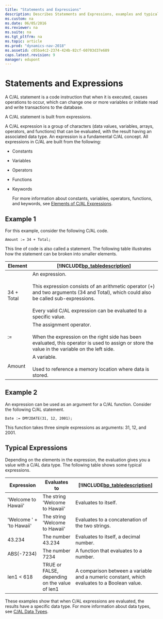 ```yaml
---
title: "Statements and Expressions"
description: Describes Statements and Expressions, examples and typical expressions. A C/AL statement is a code instruction that when it is executed, causes operations to occur, which can change one or more variables or initiate read and write transactions to the database.
ms.custom: na
ms.date: 06/05/2016
ms.reviewer: na
ms.suite: na
ms.tgt_pltfrm: na
ms.topic: article
ms.prod: "dynamics-nav-2018"
ms.assetid: c85ba4c2-2374-424b-82cf-60703d37e689
caps.latest.revision: 9
manager: edupont
---
```

# Statements and Expressions
A C/AL statement is a code instruction that when it is executed, causes operations to occur, which can change one or more variables or initiate read and write transactions to the database.  

 A C/AL statement is built from expressions.  

 A C/AL expression is a group of characters \(data values, variables, arrays, operators, and functions\) that can be evaluated, with the result having an associated data type. An expression is a fundamental C/AL concept. All expressions in C/AL are built from the following:  

- Constants  

- Variables  

- Operators  

- Functions  

- Keywords  

  For more information about constants, variables, operators, functions, and keywords, see [Elements of C/AL Expressions](Elements-of-C-AL-Expressions.md).  

## Example 1  
 For this example, consider the following C/AL code.  

```  
Amount := 34 + Total;  
```  

 This line of code is also called a statement. The following table illustrates how the statement can be broken into smaller elements.  

|Element|[!INCLUDE[bp_tabledescription](includes/bp_tabledescription_md.md)]|  
|-------------|---------------------------------------|  
|34 + Total|An expression.<br /><br /> This expression consists of an arithmetic operator \(+\) and two arguments \(34 and Total\), which could also be called sub-expressions.<br /><br /> Every valid C/AL expression can be evaluated to a specific value.|  
|:=|The assignment operator.<br /><br /> When the expression on the right side has been evaluated, this operator is used to assign or store the value in the variable on the left side.|  
|Amount|A variable.<br /><br /> Used to reference a memory location where data is stored.|  

## Example 2  
 An expression can be used as an argument for a C/AL function. Consider the following C/AL statement.  

```  
Date := DMY2DATE(31, 12, 2001);  
```  

 This function takes three simple expressions as arguments: 31, 12, and 2001.  

## Typical Expressions  
 Depending on the elements in the expression, the evaluation gives you a value with a C/AL data type. The following table shows some typical expressions.  

|Expression|Evaluates to|[!INCLUDE[bp_tabledescription](includes/bp_tabledescription_md.md)]|  
|----------------|------------------|---------------------------------------|  
|'Welcome to Hawaii'|The string 'Welcome to Hawaii'|Evaluates to itself.|  
|'Welcome ' + 'to Hawaii'|The string 'Welcome to Hawaii'|Evaluates to a concatenation of the two strings.|  
|43.234|The number 43.234|Evaluates to itself, a decimal number.|  
|ABS\(-7234\)|The number 7234|A function that evaluates to a number.|  
|len1 \< 618|TRUE or FALSE, depending on the value of len1|A comparison between a variable and a numeric constant, which evaluates to a Boolean value.|  

 These examples show that when C/AL expressions are evaluated, the results have a specific data type. For more information about data types, see [C/AL Data Types](C-AL-Data-Types.md).
